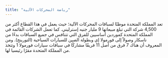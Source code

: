 ```yaml
---
title: "رياضة المحركات الآلية"
---
```

تعد المملكة المتحدة موطنًا لسباقات المحركات الآلية؛ حيث يعمل في هذا القطاع أكثر من 4,500 شركة التي تبلغ مبيعاتها 9 مليار جنيه إسترليني. كما تعمل الشركات القائمة في المملكة المتحدة كموردين أساسيين للفرق التي تتنافس في جميع السباقات بدءًا من ناسكار وصولاً إلى فورمولا إي وبطولة الصين للسيارات السياحية (التورينج). ومن المعروف أن هناك 7 فرق من أصل 11 فريقًا مشاركًا في سباقات سيارات فورمولا 1 وتتخذ من المملكة المتحدة مقرًا رئيسيا لها.

